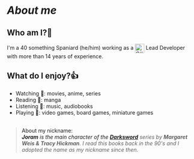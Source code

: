 # ***About me***

## **Who am I?**:bust_in_silhouette:
I'm a 40 something Spaniard (he/him) working as a <a href="#"><img src="https://cdn.jsdelivr.net/gh/devicons/devicon/icons/csharp/csharp-original.svg" alt="C#" width="25" height="25" style="vertical-align:middle"/><a/> Lead Developer with more than 14 years of experience.

## **What do I enjoy?**:+1:
- Watching :cinema:: movies, anime, series
- Reading :book:: manga
- Listening :musical_note:: music, audiobooks
- Playing :game_die:: video games, board games, miniature games 
<br><br/>
>About my nickname:  
***Joram** is the main character of the [**Darksword**](https://margaretweis.com/collections/darksword) series by **Margaret Weis & Tracy Hickman**. I read this books back in the 90's and I adopted the name as my nickname since then.*

